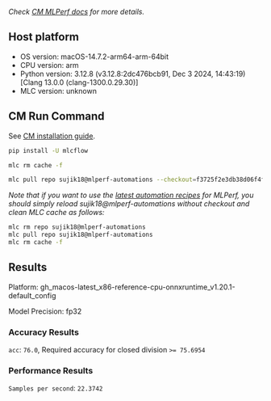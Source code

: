 *Check [CM MLPerf docs](https://docs.mlcommons.org/inference) for more details.*

## Host platform

* OS version: macOS-14.7.2-arm64-arm-64bit
* CPU version: arm
* Python version: 3.12.8 (v3.12.8:2dc476bcb91, Dec  3 2024, 14:43:19) [Clang 13.0.0 (clang-1300.0.29.30)]
* MLC version: unknown

## CM Run Command

See [CM installation guide](https://docs.mlcommons.org/inference/install/).

```bash
pip install -U mlcflow

mlc rm cache -f

mlc pull repo sujik18@mlperf-automations --checkout=f3725f2e3db38d06f4f47d423c3206b2431bac16


```
*Note that if you want to use the [latest automation recipes](https://docs.mlcommons.org/inference) for MLPerf,
 you should simply reload sujik18@mlperf-automations without checkout and clean MLC cache as follows:*

```bash
mlc rm repo sujik18@mlperf-automations
mlc pull repo sujik18@mlperf-automations
mlc rm cache -f

```

## Results

Platform: gh_macos-latest_x86-reference-cpu-onnxruntime_v1.20.1-default_config

Model Precision: fp32

### Accuracy Results 
`acc`: `76.0`, Required accuracy for closed division `>= 75.6954`

### Performance Results 
`Samples per second`: `22.3742`
